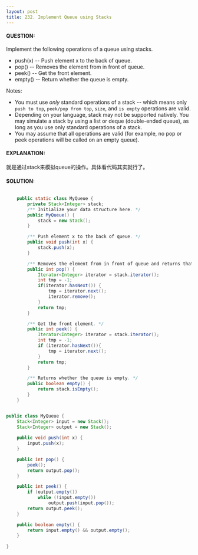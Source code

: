 ```yaml
---
layout: post
title: 232. Implement Queue using Stacks
---
```


#### QUESTION:

Implement the following operations of a queue using stacks.

- push(x) -- Push element x to the back of queue.
- pop() -- Removes the element from in front of queue.
- peek() -- Get the front element.
- empty() -- Return whether the queue is empty.

Notes:

- You must use *only* standard operations of a stack -- which means only `push to top`, `peek/pop from top`, `size`, and `is empty` operations are valid.
- Depending on your language, stack may not be supported natively. You may simulate a stack by using a list or deque (double-ended queue), as long as you use only standard operations of a stack.
- You may assume that all operations are valid (for example, no pop or peek operations will be called on an empty queue).

#### EXPLANATION:

就是通过stack来模拟queue的操作。具体看代码其实就行了。

#### SOLUTION:

```java

    public static class MyQueue {
        private Stack<Integer> stack;
        /** Initialize your data structure here. */
        public MyQueue() {
            stack = new Stack();
        }

        /** Push element x to the back of queue. */
        public void push(int x) {
            stack.push(x);
        }

        /** Removes the element from in front of queue and returns that element. */
        public int pop() {
            Iterator<Integer> iterator = stack.iterator();
            int tmp = -1;
            if(iterator.hasNext()) {
                tmp = iterator.next();
                iterator.remove();
            }
            return tmp;
        }

        /** Get the front element. */
        public int peek() {
            Iterator<Integer> iterator = stack.iterator();
            int tmp = -1;
            if (iterator.hasNext()){
                tmp = iterator.next();
            }
            return tmp;
        }

        /** Returns whether the queue is empty. */
        public boolean empty() {
            return stack.isEmpty();
        }
    }


public class MyQueue {
    Stack<Integer> input = new Stack();
    Stack<Integer> output = new Stack();
    
    public void push(int x) {
        input.push(x);
    }

    public int pop() {
        peek();
        return output.pop();
    }

    public int peek() {
        if (output.empty())
            while (!input.empty())
                output.push(input.pop());
        return output.peek();
    }

    public boolean empty() {
        return input.empty() && output.empty();
    }
        
}
```

